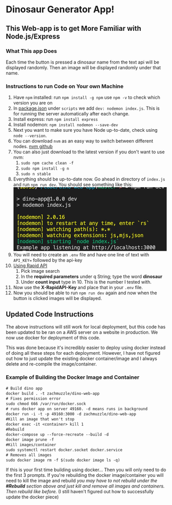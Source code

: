 # Dinosaur Generator App!

## This Web-app is to get More Familiar with Node.js/Express

### What This app Does

Each time the button is pressed a dinosaur name from the text api will be displayed randomly. Then an image will be displayed randomly under that name.

### Instructions to run Code on Your own Machine

1. Have `npm` installed: run `npm install -g npm` use `npm -v` to check which version you are on
2. In [package.json](package.json) under `scripts` we add `dev: nodemon index.js`. This is for running the server automatically after each change.
3. Install express: run `npm install express`
4. Install nodemon: `npm install nodemon --save-dev`
5. Next you want to make sure you have Node up-to-date, check using `node --version`.
6. You can download `nvm` as an easy way to switch between different nodes. [nvm github](https://github.com/nvm-sh/nvm)
7. You can also just download to the latest version if you don't want to use nvm:  
   1. `sudo npm cache clean -f`
   2. `sudo npm install -g n`
   3. `sudo n stable`
8. Everything should be up-to-date now. Go ahead in directory of `index.js` and run `npm run dev`. You should see something like this: ![output](images/dino-app-localhost.jpg)
9. You will need to create an `.env` file and have one line of text with `API_KEY=` followed by the api-key
10. [Using Rapid API](https://rapidapi.com/microsoft-azure-org-microsoft-cognitive-services/api/bing-image-search1/)
    1.  Pick image search
    2.  In the **required parameters** under q String; type the word **dinosaur**
    3.  Under **count input** type in 10. This is the number I tested with.
11. Now use the **X-RapidAPI-Key** and place that in your `.env` file.
12. Now you should be able to run `npm run dev` again and now when the button is clicked images will be displayed.

## Updated Code Instructions

The above instructions will still work for local deployment, but this code has been updated to be ran on a AWS server on a website in production. We now use docker for deployment of this code.

This was done because it's incredibly easier to deploy using docker instead of doing all these steps for each deployment. However, I have not figured out how to just update the existing docker container/image and I always delete and re-compile the image/container.

### Example of Building the Docker Image and Container

``` docker 
# Build dino app
docker build . -t zachmuzzle/dino-web-app
# Fixes permission error
sudo chmod 666 /var/run/docker.sock
# runs docker app on server 49160. -d means runs in background
docker run -i -t -p 49160:3000 -d zachmuzzle/dino-web-app
#Kill an image that won't stop
docker exec -it <container> kill 1
#Rebuild
docker-compose up --force-recreate --build -d
docker image prune -f
#Kill images/container
sudo systemctl restart docker.socket docker.service
# Removes all images
sudo docker image rm -f $(sudo docker image ls -q)
```
If this is your first time building using docker... Then you will only need to do the first 3 prompts.
If you're rebuilding the docker image/container you will need to kill the image and rebuild *you may have to not rebuild under the **#Rebuild** section above and just kill and remove all images and containers. Then rebuild like before.* (I still haven't figured out how to successfully update the docker piece)
